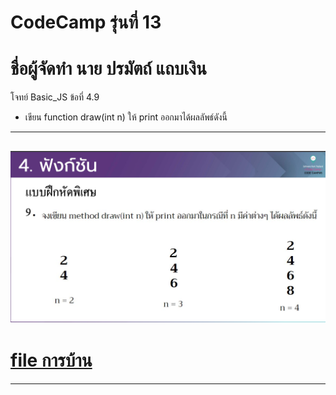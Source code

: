# CodeCamp รุ่นที่ 13

# **ชื่อผู้จัดทำ นาย ปรมัตถ์ แถบเงิน**

โจทย์ Basic_JS ข้อที่ 4.9
- เขียน function draw(int n) ให้ print ออกมาได้ผลลัพธ์ดังนี้ 
---
![picpra gob](pic4.9.png)
---
# [file การบ้าน](basicJS49.js)
---